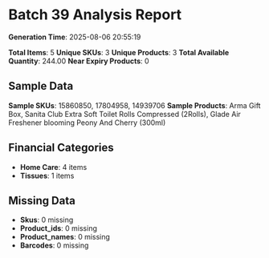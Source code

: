 # Batch 39 Analysis Report

**Generation Time**: 2025-08-06 20:55:19

**Total Items**: 5
**Unique SKUs**: 3
**Unique Products**: 3
**Total Available Quantity**: 244.00
**Near Expiry Products**: 0

## Sample Data
**Sample SKUs**: 15860850, 17804958, 14939706
**Sample Products**: Arma Gift Box, Sanita Club Extra Soft Toilet Rolls Compressed (2Rolls), Glade Air Freshener blooming Peony And Cherry (300ml)

## Financial Categories
- **Home Care**: 4 items
- **Tissues**: 1 items

## Missing Data
- **Skus**: 0 missing
- **Product_ids**: 0 missing
- **Product_names**: 0 missing
- **Barcodes**: 0 missing
